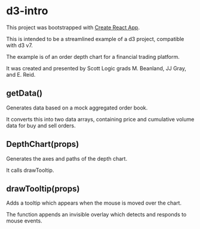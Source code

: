 # d3-intro

This project was bootstrapped with [Create React App](https://github.com/facebook/create-react-app).

This is intended to be a streamlined example of a d3 project, compatible with d3 v7.

The example is of an order depth chart for a financial trading platform.

It was created and presented by Scott Logic grads M. Beanland, JJ Gray, and E. Reid.

## getData()

Generates data based on a mock aggregated order book.

It converts this into two data arrays, containing price and cumulative volume data for buy and sell orders.

## DepthChart(props)

Generates the axes and paths of the depth chart.

It calls drawTooltip.

## drawTooltip(props)

Adds a tooltip which appears when the mouse is moved over the chart.

The function appends an invisible overlay which detects and responds to mouse events.
